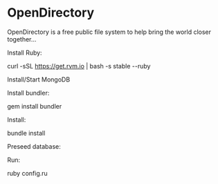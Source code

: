 OpenDirectory
=============

OpenDirectory is a free public file system to help bring the world closer together...

Install Ruby:

curl -sSL https://get.rvm.io | bash -s stable --ruby

Install/Start MongoDB

Install bundler:

gem install bundler

Install:

bundle install

Preseed database:
 
Run:

ruby config.ru
